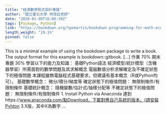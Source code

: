 ```yaml
---
title: "經濟數學程式設計專題"
author: "國立臺北大學 林茂廷老師"
date: "2020-01-09T16:00:39Z"
tags: [Package, Python]
link: "https://bookdown.org/tpemartin/bookdown-programming-for-math-economics/"
length_weight: "19.1%"
pinned: false
---
```


This is a minimal example of using the bookdown package to write a book. The output format for this example is bookdown::gitbook. [...] 作業 70% 期末專題 30% 學習以下的能力及知識：
基礎Python語法 經濟模型/統計模型（含機器學習）所需面對的數學問題及其求解概念 電腦數值分析求解確定及不確定狀態下的極值問題 本課程雖無電腦程式基礎要求，但建議有基本概念（R或Python均可）。 基礎數學概念：
微分/積分/梯度等 確定狀態下的極值問題：
無限制絛件/有限制條件 基礎統計概念：
隨機變數/估計式/抽樣分配等 不確定狀態下的極值問題：
無限制條件/有限制條件 1. Install Python via Anaconda
連到https://www.anaconda.com/點Download，下載對應自己系統的版本。(請安裝Pyhton 3.X版，其中X為數字  ...
